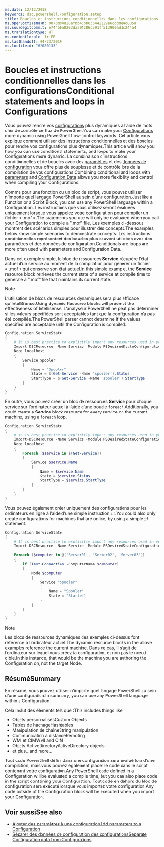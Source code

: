 ```yaml
---
ms.date: 12/12/2018
keywords: dsc,powershell,configuration,setup
title: Boucles et instructions conditionnelles dans les configurations
ms.openlocfilehash: 0073d94d28afbb45bb635442129a6cddde4c805a
ms.sourcegitcommit: e7445ba8203da304286c591ff513900ad1c244a4
ms.translationtype: HT
ms.contentlocale: fr-FR
ms.lasthandoff: 04/23/2019
ms.locfileid: "62080133"
---
```

# <a name="conditional-statements-and-loops-in-configurations"></a><span data-ttu-id="418f6-103">Boucles et instructions conditionnelles dans les configurations</span><span class="sxs-lookup"><span data-stu-id="418f6-103">Conditional statements and loops in Configurations</span></span>

<span data-ttu-id="418f6-104">Vous pouvez rendre vos [configurations](configurations.md) plus dynamiques à l’aide de mots clés de contrôle de flux de PowerShell.</span><span class="sxs-lookup"><span data-stu-id="418f6-104">You can make your [Configurations](configurations.md) more dynamic using PowerShell flow-control keywords.</span></span> <span data-ttu-id="418f6-105">Cet article vous explique comment utiliser des instructions conditionnelles et des boucles pour rendre vos configurations plus dynamiques.</span><span class="sxs-lookup"><span data-stu-id="418f6-105">This article will show you how you can use conditional statements, and loops to make your Configurations more dynamic.</span></span> <span data-ttu-id="418f6-106">La combinaison d’instructions conditionnelles et de boucles avec des [paramètres](add-parameters-to-a-configuration.md) et des [données de configuration](configData.md) vous offre plus de souplesse et de contrôle lors de la compilation de vos configurations.</span><span class="sxs-lookup"><span data-stu-id="418f6-106">Combining conditional and loops with [parameters](add-parameters-to-a-configuration.md) and [Configuration Data](configData.md) allows you more flexibility and control when compiling your Configurations.</span></span>

<span data-ttu-id="418f6-107">Comme pour une fonction ou un bloc de script, vous pouvez utiliser n’importe quel langage PowerShell au sein d’une configuration.</span><span class="sxs-lookup"><span data-stu-id="418f6-107">Just like a Function or a Script Block, you can use any PowerShell language within a Configuration.</span></span> <span data-ttu-id="418f6-108">Les instructions que vous utilisez seront évaluées uniquement lorsque vous appelez votre configuration pour compiler un fichier « .mof ».</span><span class="sxs-lookup"><span data-stu-id="418f6-108">The statements you use will only be evaluated when you call your Configuration to compile a ".mof" file.</span></span> <span data-ttu-id="418f6-109">Les exemples ci-dessous montrent des scénarios simples pour illustrer des concepts.</span><span class="sxs-lookup"><span data-stu-id="418f6-109">The examples below show simple scenarios to demonstrate concepts.</span></span> <span data-ttu-id="418f6-110">Les instructions conditionnelles représentent des boucles plus souvent utilisées avec des paramètres et des données de configuration.</span><span class="sxs-lookup"><span data-stu-id="418f6-110">Conditionals are loops are more often used with parameters and Configuration Data.</span></span>

<span data-ttu-id="418f6-111">Dans cet exemple simple, le bloc de ressources **Service** récupère l’état actuel d’un service au moment de la compilation pour générer un fichier « .mof » qui conserve son état actuel.</span><span class="sxs-lookup"><span data-stu-id="418f6-111">In this simple example, the **Service** resource block retrieves the current state of a service at compile time to generate a ".mof" file that maintains its current state.</span></span>

> [!NOTE]
> <span data-ttu-id="418f6-112">L’utilisation de blocs de ressources dynamiques sera plus efficace qu’IntelliSense.</span><span class="sxs-lookup"><span data-stu-id="418f6-112">Using dynamic Resource blocks will preempt the effectiveness of Intellisense.</span></span> <span data-ttu-id="418f6-113">L’analyseur PowerShell ne peut pas déterminer si les valeurs spécifiées sont acceptables tant que la configuration n’a pas été compilée.</span><span class="sxs-lookup"><span data-stu-id="418f6-113">The PowerShell parser cannot determine if the values specified are acceptable until the Configuration is compiled.</span></span>

```powershell
Configuration ServiceState
{
    # It is best practice to explicitly import any resources used in your Configurations.
    Import-DSCResource -Name Service -Module PSDesiredStateConfiguration
    Node localhost
    {
        Service Spooler
        {
            Name = "Spooler"
            State = $(Get-Service -Name 'spooler').Status
            StartType = $(Get-Service -Name 'spooler').StartType
        }
    }
}
```

<span data-ttu-id="418f6-114">En outre, vous pouvez créer un bloc de ressources **Service** pour chaque service sur l’ordinateur actuel à l’aide d’une boucle `foreach`.</span><span class="sxs-lookup"><span data-stu-id="418f6-114">Additionally, you could create a **Service** block resource for every service on the current machine, using a `foreach` loop.</span></span>

```powershell
Configuration ServiceState
{
    # It is best practice to explicitly import any resources used in your Configurations.
    Import-DSCResource -Name Service -Module PSDesiredStateConfiguration
    Node localhost
    {
        Foreach ($service in $(Get-Service))
        {
            Service $service.Name
            {
                Name = $service.Name
                State = $service.Status
                StartType = $service.StartType
            }
        }
    }
}
```

<span data-ttu-id="418f6-115">Vous pouvez également créer uniquement des configurations pour les ordinateurs en ligne à l’aide d’une simple instruction `if`.</span><span class="sxs-lookup"><span data-stu-id="418f6-115">You could also only create configurations for machines that are online, by using a simple `if` statement.</span></span>

```powershell
Configuration ServiceState
{
    # It is best practice to explicitly import any resources used in your Configurations.
    Import-DSCResource -Name Service -Module PSDesiredStateConfiguration

    Foreach ($computer in @('Server01', 'Server02', 'Server03'))
    {
        if (Test-Connection -ComputerName $computer)
        {
            Node $computer
            {
                Service "Spooler"
                {
                    Name = "Spooler"
                    State = "Started"
                }
            }
        }
    }
}
```

> [!NOTE]
> <span data-ttu-id="418f6-116">Les blocs de ressources dynamiques des exemples ci-dessus font référence à l’ordinateur actuel.</span><span class="sxs-lookup"><span data-stu-id="418f6-116">The dynamic resource blocks in the above examples reference the current machine.</span></span> <span data-ttu-id="418f6-117">Dans ce cas, il s’agit de l’ordinateur sur lequel vous créez la configuration, et non pas le nœud cible.</span><span class="sxs-lookup"><span data-stu-id="418f6-117">In this instance, that would be the machine you are authoring the Configuration on, not the target Node.</span></span>

<!---
Mention Get-DSCConfigurationFromSystem
-->

## <a name="summary"></a><span data-ttu-id="418f6-118">Résumé</span><span class="sxs-lookup"><span data-stu-id="418f6-118">Summary</span></span>

<span data-ttu-id="418f6-119">En résumé, vous pouvez utiliser n’importe quel langage PowerShell au sein d’une configuration.</span><span class="sxs-lookup"><span data-stu-id="418f6-119">In summary, you can use any PowerShell language within a Configuration.</span></span>

<span data-ttu-id="418f6-120">Cela inclut des éléments tels que :</span><span class="sxs-lookup"><span data-stu-id="418f6-120">This includes things like:</span></span>

- <span data-ttu-id="418f6-121">Objets personnalisés</span><span class="sxs-lookup"><span data-stu-id="418f6-121">Custom Objects</span></span>
- <span data-ttu-id="418f6-122">Tables de hachage</span><span class="sxs-lookup"><span data-stu-id="418f6-122">Hashtables</span></span>
- <span data-ttu-id="418f6-123">Manipulation de chaîne</span><span class="sxs-lookup"><span data-stu-id="418f6-123">String manipulation</span></span>
- <span data-ttu-id="418f6-124">Communication à distance</span><span class="sxs-lookup"><span data-stu-id="418f6-124">Remoting</span></span>
- <span data-ttu-id="418f6-125">WMI et CIM</span><span class="sxs-lookup"><span data-stu-id="418f6-125">WMI and CIM</span></span>
- <span data-ttu-id="418f6-126">Objets ActiveDirectory</span><span class="sxs-lookup"><span data-stu-id="418f6-126">ActiveDirectory objects</span></span>
- <span data-ttu-id="418f6-127">et plus...</span><span class="sxs-lookup"><span data-stu-id="418f6-127">and more...</span></span>

<span data-ttu-id="418f6-128">Tout code PowerShell défini dans une configuration sera évalué lors d’une compilation, mais vous pouvez également placer le code dans le script contenant votre configuration.</span><span class="sxs-lookup"><span data-stu-id="418f6-128">Any PowerShell code defined in a Configuration will be evaluated a compile time, but you can also place code in the script containing your Configuration.</span></span> <span data-ttu-id="418f6-129">Tout code en dehors du bloc de configuration sera exécuté lorsque vous importez votre configuration.</span><span class="sxs-lookup"><span data-stu-id="418f6-129">Any code outside of the Configuration block will be executed when you import your Configuration.</span></span>

## <a name="see-also"></a><span data-ttu-id="418f6-130">Voir aussi</span><span class="sxs-lookup"><span data-stu-id="418f6-130">See also</span></span>

- [<span data-ttu-id="418f6-131">Ajouter des paramètres à une configuration</span><span class="sxs-lookup"><span data-stu-id="418f6-131">Add parameters to a Configuration</span></span>](add-parameters-to-a-configuration.md)
- [<span data-ttu-id="418f6-132">Séparer des données de configuration des configurations</span><span class="sxs-lookup"><span data-stu-id="418f6-132">Separate Configuration data from Configurations</span></span>](configData.md)
